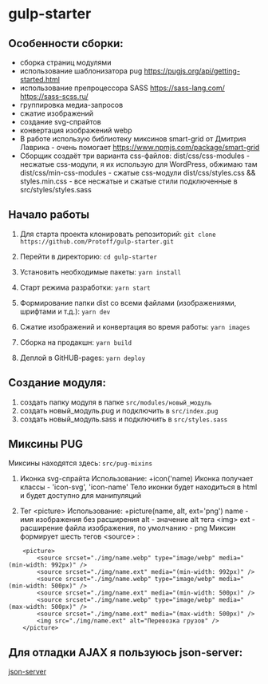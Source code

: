 # gulp-starter

## Особенности сборки:
  * сборка страниц модулями
  * использование шаблонизатора pug https://pugjs.org/api/getting-started.html
  * использование препроцессора SASS https://sass-lang.com/ https://sass-scss.ru/
  * группировка медиа-запросов
  * сжатие изображений
  * создание svg-спрайтов
  * конвертация изображений webp
  * В работе использую библиотеку миксинов smart-grid от Дмитрия Лаврика - очень помогает https://www.npmjs.com/package/smart-grid
  * Сборщик создаёт три варианта css-файлов:
        dist/css/css-modules - несжатые css-модули, я их использую для WordPress, обжимаю там
        dist/css/min-css-modules - сжатые css-модули
        dist/css/styles.css && styles.min.css - все несжатые и сжатые стили подключенные в src/styles/styles.sass


## Начало работы

1.  Для старта проекта клонировать репозиторий:
    `git clone https://github.com/Protoff/gulp-starter.git`

2.  Перейти в директорию:
    `cd gulp-starter`

2.  Установить необходимые пакеты:
    `yarn install`

3.  Старт режима разработки:
    `yarn start`

4.  Формирование папки dist со всеми файлами (изображениями, шрифтами и т.д.):
    `yarn dev`

5.  Сжатие изображений и конвертация во время работы:
    `yarn images`

6.  Сборка на продакшн:
    `yarn build`

7. Деплой в GitHUB-pages:
    `yarn deploy`

## Создание модуля:
  1. создать папку модуля в папке `src/modules/новый_модуль`
  2. создать новый_модуль.pug и подключить в `src/index.pug`
  3. создать новый_модуль.sass и подключить в `src/styles.sass`

## Миксины PUG
Миксины находятся здесь:
`src/pug-mixins`

1. Иконка svg-спрайта
    Использование: +icon('name)
    Иконка получает классы - 'icon-svg', 'icon-name'
    Тело иконки будет находиться в html и будет доступно для манипуляций

2. Тег &lt;picture&gt;
    Использование: +picture(name, alt, ext='png')
    name - имя изображения без расширения
    alt - значение alt тега &lt;img&gt;
    ext - расширение файла изображения, по умолчанию - png
    Миксин формирует шесть тегов &lt;source&gt; :
```
    <picture>
        <source srcset="./img/name.webp" type="image/webp" media="(min-width: 992px)" />
        <source srcset="./img/name.ext" media="(min-width: 992px)" />
        <source srcset="./img/name.webp" type="image/webp" media="(min-width: 500px)" />
        <source srcset="./img/name.ext" media="(min-width: 500px)" />
        <source srcset="./img/name.webp" type="image/webp" media="(max-width: 500px)" />
        <source srcset="./img/name.ext" media="(max-width: 500px)" />
        <img src="./img/name.ext" alt="Перевозка грузов" />
    </picture>
```

## Для отладки AJAX я пользуюсь json-server:
[json-server](https://github.com/typicode/json-server)
